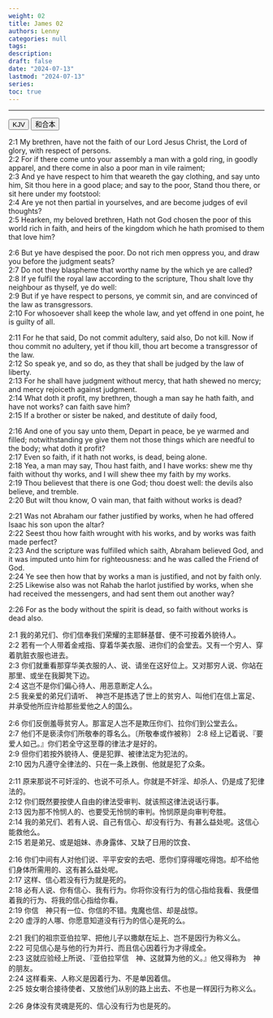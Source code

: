 ```yaml
---
weight: 02
title: James 02
authors: Lenny
categories: null
tags: 
description: 
draft: false
date: "2024-07-13"
lastmod: "2024-07-13"
series:
toc: true
---
```



<!--more-->
---

<!-- Tab links -->
<div class="tab">
  <button class="tablinks active" onclick="tablabel(event, 'english')">KJV</button>
  <button class="tablinks" onclick="tablabel(event, 'chinese')">和合本</button>
  
</div>

<!-- Tab content -->
<div id="english" class="tabcontent" style="display:block">

2:1 My brethren, have not the faith of our Lord Jesus Christ, the Lord of glory, with respect of persons.   
2:2 For if there come unto your assembly a man with a gold ring, in goodly apparel, and there come in also a poor man in vile raiment;   
2:3 And ye have respect to him that weareth the gay clothing, and say unto him, Sit thou here in a good place; and say to the poor, Stand thou there, or sit here under my footstool:   
2:4 Are ye not then partial in yourselves, and are become judges of evil thoughts?   
2:5 Hearken, my beloved brethren, Hath not God chosen the poor of this world rich in faith, and heirs of the kingdom which he hath promised to them that love him?   
  
2:6 But ye have despised the poor. Do not rich men oppress you, and draw you before the judgment seats?   
2:7 Do not they blaspheme that worthy name by the which ye are called?   
2:8 If ye fulfil the royal law according to the scripture, Thou shalt love thy neighbour as thyself, ye do well:   
2:9 But if ye have respect to persons, ye commit sin, and are convinced of the law as transgressors.   
2:10 For whosoever shall keep the whole law, and yet offend in one point, he is guilty of all.   
  
2:11 For he that said, Do not commit adultery, said also, Do not kill. Now if thou commit no adultery, yet if thou kill, thou art become a transgressor of the law.   
2:12 So speak ye, and so do, as they that shall be judged by the law of liberty.   
2:13 For he shall have judgment without mercy, that hath shewed no mercy; and mercy rejoiceth against judgment.   
2:14 What doth it profit, my brethren, though a man say he hath faith, and have not works? can faith save him?   
2:15 If a brother or sister be naked, and destitute of daily food,   
  
2:16 And one of you say unto them, Depart in peace, be ye warmed and filled; notwithstanding ye give them not those things which are needful to the body; what doth it profit?   
2:17 Even so faith, if it hath not works, is dead, being alone.   
2:18 Yea, a man may say, Thou hast faith, and I have works: shew me thy faith without thy works, and I will shew thee my faith by my works.   
2:19 Thou believest that there is one God; thou doest well: the devils also believe, and tremble.   
2:20 But wilt thou know, O vain man, that faith without works is dead?   
  
2:21 Was not Abraham our father justified by works, when he had offered Isaac his son upon the altar?   
2:22 Seest thou how faith wrought with his works, and by works was faith made perfect?   
2:23 And the scripture was fulfilled which saith, Abraham believed God, and it was imputed unto him for righteousness: and he was called the Friend of God.   
2:24 Ye see then how that by works a man is justified, and not by faith only.   
2:25 Likewise also was not Rahab the harlot justified by works, when she had received the messengers, and had sent them out another way?   
  
2:26 For as the body without the spirit is dead, so faith without works is dead also. 
</div>

<div id="chinese" class="tabcontent">

2:1 我的弟兄们、你们信奉我们荣耀的主耶稣基督、便不可按着外貌待人。  
2:2 若有一个人带着金戒指、穿着华美衣服、进你们的会堂去。又有一个穷人、穿着肮脏衣服也进去。  
2:3 你们就重看那穿华美衣服的人、说、请坐在这好位上。又对那穷人说、你站在那里、或坐在我脚凳下边。  
2:4 这岂不是你们偏心待人、用恶意断定人么。  
2:5 我亲爱的弟兄们请听、　神岂不是拣选了世上的贫穷人、叫他们在信上富足、并承受他所应许给那些爱他之人的国么。  

2:6 你们反倒羞辱贫穷人。那富足人岂不是欺压你们、拉你们到公堂去么。  
2:7 他们不是亵渎你们所敬奉的尊名么。〔所敬奉或作被称〕
2:8 经上记着说、『要爱人如己。』你们若全守这至尊的律法才是好的。  
2:9 但你们若按外貌待人、便是犯罪、被律法定为犯法的。  
2:10 因为凡遵守全律法的、只在一条上跌倒、他就是犯了众条。  

2:11 原来那说不可奸淫的、也说不可杀人。你就是不奸淫、却杀人、仍是成了犯律法的。  
2:12 你们既然要按使人自由的律法受审判、就该照这律法说话行事。  
2:13 因为那不怜悯人的、也要受无怜悯的审判。怜悯原是向审判夸胜。  
2:14 我的弟兄们、若有人说、自己有信心、却没有行为、有甚么益处呢。这信心能救他么。  
2:15 若是弟兄、或是姐妹、赤身露体、又缺了日用的饮食、

2:16 你们中间有人对他们说、平平安安的去吧、愿你们穿得暖吃得饱。却不给他们身体所需用的、这有甚么益处呢。  
2:17 这样、信心若没有行为就是死的。  
2:18 必有人说、你有信心、我有行为。你将你没有行为的信心指给我看、我便借着我的行为、将我的信心指给你看。  
2:19 你信　神只有一位、你信的不错。鬼魔也信、却是战惊。  
2:20 虚浮的人哪、你愿意知道没有行为的信心是死的么。  

2:21 我们的祖宗亚伯拉罕、把他儿子以撒献在坛上、岂不是因行为称义么。  
2:22 可见信心是与他的行为并行、而且信心因着行为才得成全。  
2:23 这就应验经上所说、『亚伯拉罕信　神、这就算为他的义。』他又得称为　神的朋友。  
2:24 这样看来、人称义是因着行为、不是单因着信。  
2:25 妓女喇合接待使者、又放他们从别的路上出去、不也是一样因行为称义么。  

2:26 身体没有灵魂是死的、信心没有行为也是死的。  
</div>